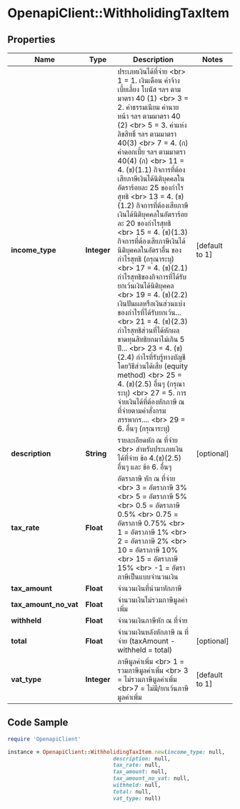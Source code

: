 # OpenapiClient::WithholidingTaxItem

## Properties

Name | Type | Description | Notes
------------ | ------------- | ------------- | -------------
**income_type** | **Integer** | ประเภทเงินได้ที่จ่าย &lt;br&gt; 1 &#x3D; 1. เงินเดือน ค่าจ้าง เบี้ยเลี้ยง โบนัส ฯลฯ ตามมาตรา 40 (1) &lt;br&gt; 3 &#x3D; 2. ค่าธรรมเนียม ค่านายหน้า ฯลฯ ตามมาตรา 40 (2) &lt;br&gt; 5 &#x3D; 3. ค่าแห่งลิขสิทธิ์ ฯลฯ ตามมาตรา 40(3) &lt;br&gt; 7 &#x3D; 4. (ก) ค่าดอกเบี้ย ฯลฯ ตามมาตรา 40(4) (ก) &lt;br&gt; 11 &#x3D; 4. (ข)(1.1) กิจการที่ต้องเสียภาษีเงินได้นิติบุคคลในอัตราร้อยละ 25 ของกำไรสุทธิ &lt;br&gt; 13 &#x3D; 4. (ข)(1.2) กิจการที่ต้องเสียภาษีเงินได้นิติบุคคลในอัตราร้อยละ 20 ของกำไรสุทธิ &lt;br&gt; 15 &#x3D; 4. (ข)(1.3) กิจการที่ต้องเสียภาษีเงินได้นิติบุคคลในอัตราอื่น ของกำไรสุทธิ (กรุณาระบุ) &lt;br&gt; 17 &#x3D; 4. (ข)(2.1) กำไรสุทธิของกิจการที่ได้รับยกเว้นเงินได้นิติบุคคล &lt;br&gt; 19 &#x3D; 4. (ข)(2.2) เงินปันผลหรือเงินส่วนแบ่งของกำไรที่ได้รับยกเว้น... &lt;br&gt; 21 &#x3D; 4. (ข)(2.3) กำไรสุทธิส่วนที่ได้หักผลขาดทุนสิทธิยกมาไม่เกิน 5 ปี... &lt;br&gt; 23 &#x3D; 4. (ข)(2.4) กำไรที่รับรู้ทางบัญชีโดยวิธีส่วนได้เสีย (equity method) &lt;br&gt; 25 &#x3D; 4. (ข)(2.5) อื่นๆ (กรุณาระบุ) &lt;br&gt; 27 &#x3D; 5. การจ่ายเงินได้ที่ต้องหักภาษี ณ ที่จ่ายตามคำสั่งกรมสรรพากร.... &lt;br&gt; 29 &#x3D; 6. อื่นๆ (กรุณาระบุ) | [default to 1]
**description** | **String** | รายละเอียดหัก ณ ที่จ่าย &lt;br&gt; สำหรับประเภทเงินได้ที่จ่าย ข้อ 4.(ข)(2.5) อื่นๆ และ ข้อ 6. อื่นๆ | [optional] 
**tax_rate** | **Float** | อัตราภาษี หัก ณ ที่จ่าย &lt;br&gt; 3 &#x3D; อัตราภาษี 3% &lt;br&gt; 5 &#x3D; อัตราภาษี 5% &lt;br&gt; 0.5 &#x3D; อัตราภาษี 0.5% &lt;br&gt; 0.75 &#x3D; อัตราภาษี 0.75% &lt;br&gt; 1 &#x3D; อัตราภาษี 1% &lt;br&gt; 2 &#x3D; อัตราภาษี 2% &lt;br&gt; 10 &#x3D; อัตราภาษี 10% &lt;br&gt; 15 &#x3D; อัตราภาษี 15% &lt;br&gt; -1 &#x3D; อัตราภาษีเป็นแบบจำนวนเงิน | 
**tax_amount** | **Float** | จำนวนเงินที่นำมาหักภาษี | 
**tax_amount_no_vat** | **Float** | จำนวนเงินไม่รวมภาษีมูลค่าเพิ่ม | 
**withheld** | **Float** | จำนวนเงินภาษีหัก ณ ที่จ่าย | 
**total** | **Float** | จำนวนเงินหลังหักภาษี ณ ที่จ่าย (taxAmount - withheld &#x3D; total) | [optional] 
**vat_type** | **Integer** | ภาษีมูลค่าเพิ่ม &lt;br&gt; 1 &#x3D; รวมภาษีมูลค่าเพิ่ม &lt;br&gt; 3 &#x3D; ไม่รวมภาษีมูลค่าเพิ่ม &lt;br&gt;7 &#x3D; ไม่มี/ยกเว้นภาษีมูลค่าเพิ่ม | [default to 1]

## Code Sample

```ruby
require 'OpenapiClient'

instance = OpenapiClient::WithholidingTaxItem.new(income_type: null,
                                 description: null,
                                 tax_rate: null,
                                 tax_amount: null,
                                 tax_amount_no_vat: null,
                                 withheld: null,
                                 total: null,
                                 vat_type: null)
```


